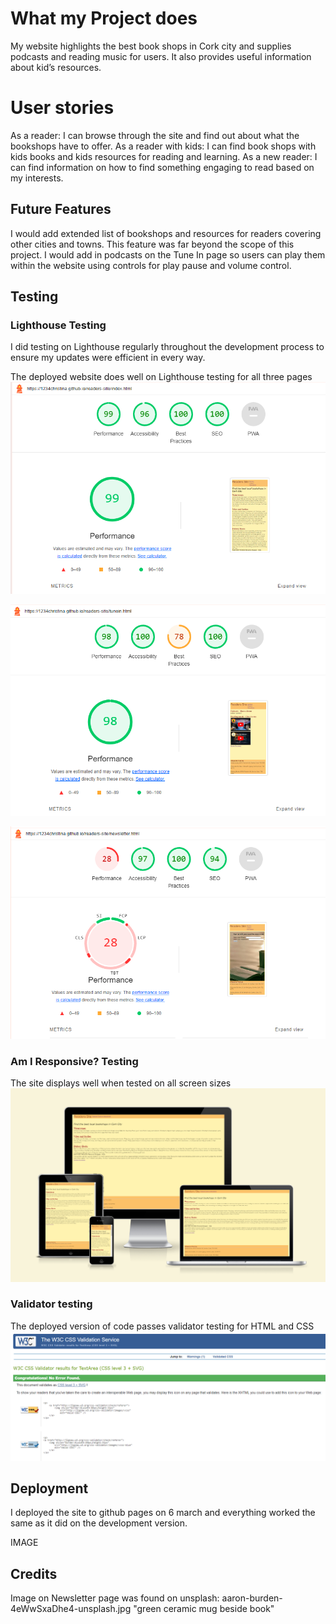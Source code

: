 # What my Project does 
My website highlights the best book shops in Cork city and supplies podcasts and reading music for users. 
It also provides useful information about kid’s resources. 

# User stories 
As a reader: I can browse through the site and find out about what the bookshops have to offer.
As a reader with kids: I can find book shops with kids books and kids resources for reading and learning.
As a new reader: I can find information on how to find something engaging to read based on my interests.

## 
 

## Future Features 
I would add extended list of bookshops and resources for readers covering other cities and towns. This feature was far beyond the scope of this project. 
I would add in podcasts on the Tune In page so users can play them within the website using controls for play pause and volume control.


## Testing 
### Lighthouse Testing
I did testing on Lighthouse regularly throughout the development process to ensure my updates were efficient in every way.

The deployed website does well on Lighthouse testing for all three pages
![Screenshot of Lighthouse report Explore page, deployed version](assets/images/Screenshot%202024-03-07%20155029.png)

![Screenshot of Lighthouse report Tune In Page, deployed version](assets/images/Screenshot%202024-03-07%20155232.png)

![Screenshot of Lighthouse report Newsletter Page, deployed version](assets/images/Screenshot%202024-03-07%20155640.png)

### Am I Responsive? Testing
The site displays well when tested on all screen sizes
![Screenshot of Am I Responsive reslt for deployed project](assets/images/Screenshot%202024-03-07%20154858.png)

### Validator testing
The deployed version of code passes validator testing for HTML and CSS
![Screenshot of Validator testing for style.css file](assets/images/Screenshot%202024-03-07%20160214.png)

## Deployment
I deployed the site to github pages on 6 march and everything worked the same as it did on the development version.

IMAGE

## Credits
Image on Newsletter page was found on unsplash: aaron-burden-4eWwSxaDhe4-unsplash.jpg "green ceramic mug beside book"

